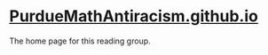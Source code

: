 # [PurdueMathAntiracism.github.io](PurdueMathAntiracism.github.io)
The home page for this reading group.
